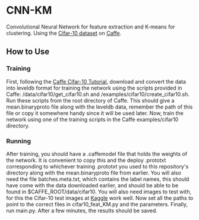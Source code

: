 # CNN-KM
Convolutional Neural Network for feature extraction and K-means for clustering.
Using the <a href="https://www.cs.toronto.edu/~kriz/cifar.html" target="_blank">Cifar-10 dataset</a> on <a href="https://github.com/BVLC/caffe/" target="_blank">Caffe</a>.

## How to Use

### Training
First, following the <a href="https://caffe.berkeleyvision.org/gathered/examples/cifar10.html" target="_blank">Caffe Cifar-10 Tutorial</a>, download and convert the data into leveldb format for training the network using the scripts provided in Caffe: /data/cifar10/get\_cifar10.sh and /examples/cifar10/create\_cifar10.sh. Run these scripts from the root directory of Caffe. This should give a mean.binaryproto file along with the leveldb data, remember the path of this file or copy it somewhere handy since it will be used later. Now, train the network using one of the training scripts in the Caffe examples\/cifar10 directory.

### Running
After training, you should have a .caffemodel file that holds the weights of the network. It is convenient to copy this and the deploy .prototxt corresponding to whichever training .prototxt you used to this repository's directory along with the mean.binaryproto file from earlier. You will also need the file batches.meta.txt, which contains the label names, this should have come with the data downloaded earlier, and should be able to be found in $CAFFE_ROOT/data/cifar10. You will also need images to test with, for this the Cifar-10 test images at <a href="https://www.kaggle.com/c/cifar-10/data">Kaggle</a> work well. Now set all the paths to point to the correct files in cifar10\_feat\_KM.py and the parameters. Finally, run main.py. After a few minutes, the results should be saved.   

